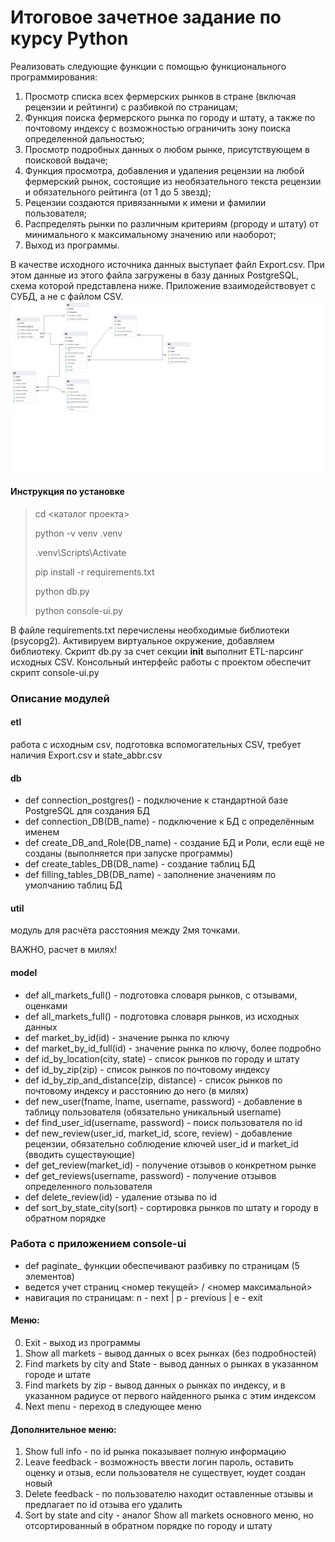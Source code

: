 # Итоговое зачетное задание по курсу Python
Реализовать следующие функции с помощью функционального программирования:
1.	Просмотр списка всех фермерских рынков в стране (включая рецензии и рейтинги) с разбивкой по страницам;
2.	Функция поиска фермерского рынка по городу и штату, а также по почтовому индексу с возможностью ограничить зону поиска определенной дальностью;
3.	Просмотр подробных данных о любом рынке, присутствующем в поисковой выдаче;
4.	Функция просмотра, добавления и удаления рецензии на любой фермерский рынок, состоящие из необязательного текста рецензии и обязательного рейтинга (от 1 до 5 звезд);
5.	Рецензии создаются привязанными к имени и фамилии пользователя;
6.	Распределять рынки по различным критериям (ргороду и штату) от минимального к максимальному значению или наоборот;
7.	Выход из программы.

В качестве исходного источника данных выступает файл Export.csv. При этом  данные из этого файла загружены в базу данных PostgreSQL, схема которой представлена ниже. Приложение взаимодействовует с СУБД, а не с файлом CSV.
![Схема БД](./schema.pgerd.png)

#### Инструкция по установке
> cd <каталог проекта>
> 
> python -v venv .venv
>
> .venv\Scripts\Activate
> 
> pip install -r requirements.txt
> 
> python db.py 
> 
> python console-ui.py

В файле requirements.txt перечислены необходимые библиотеки (psycopg2).
Активируем виртуальное окружение, добавляем библиотеку.
Скрипт db.py за счет секции __init__ выполнит ETL-парсинг исходных CSV. 
Консольный интерфейс работы с проектом обеспечит скрипт console-ui.pу

### Описание модулей
#### etl
работа с исходным csv, подготовка вспомогательных CSV, требует наличия Export.csv и state_abbr.csv

#### db
* def connection_postgres() - подключение к стандартной базе PostgreSQL для создания БД
* def connection_DB(DB_name) - подключение к БД с определённым именем
* def create_DB_and_Role(DB_name) - создание БД и Роли, если ещё не созданы (выполняется при запуске программы)
* def create_tables_DB(DB_name) - создание таблиц БД
* def filling_tables_DB(DB_name) - заполнение значениям по умолчанию таблиц БД

#### util
модуль для расчёта расстояния между 2мя точками.

ВАЖНО, расчет в милях!

#### model
* def all_markets_full() - подготовка словаря рынков, с отзывами, оценками
* def all_markets_full() - подготовка словаря рынков, из исходных данных
* def market_by_id(id) - значение рынка по ключу
* def market_by_id_full(id) - значение рынка по ключу, более подробно
* def id_by_location(city, state) - список рынков по городу и штату
* def id_by_zip(zip) - список рынков по почтовому индексу
* def id_by_zip_and_distance(zip, distance) - список рынков по почтовому индексу и расстоянию до него (в милях)
* def new_user(fname, lname, username, password) - добавление в таблицу пользователя (обязательно уникальный username)
* def find_user_id(username, password) - поиск пользователя по id
* def new_review(user_id, market_id, score, review) - добавление рецензии, обязательно соблюдение ключей user_id и market_id (вводить существующие)
* def get_review(market_id) - получение отзывов о конкретном рынке
* def get_reviews(username, password) - получение отзывов определенного пользователя
* def delete_review(id) - удаление отзыва по id
* def sort_by_state_city(sort) - сортировка рынков по штату и городу в обратном порядке

### Работа с приложением console-ui
* def paginate_ функции обеспечивают разбивку по страницам (5 элементов)
* ведется учет страниц <номер текущей> / <номер максимальной>
* навигация по страницам: n - next | p - previous | e - exit

#### Меню:
0. Exit - выход из программы
1. Show all markets - вывод данных о всех рынках (без подробностей)
2. Find markets by city and State - вывод данных о рынках в указанном городе и штате
3. Find markets by zip - вывод данных о рынках по индексу, и в указанном радиусе от первого найденного рынка с этим индексом
4. Next menu - переход в следующее меню

#### Дополнительное меню:
1. Show full info - по id рынка показывает полную информацию
2. Leave feedback - возможность ввести логин пароль, оставить оценку и отзыв, если пользователя не существует, юудет создан новый
3. Delete feedback - по пользователю находит оставленные отзывы и предлагает по id отзыва его удалить
4. Sort by state and city - аналог Show all markets основного меню, но отсортированный в обратном порядке по городу и штату 
